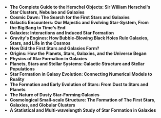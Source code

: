 <ul>
 <li><b><a target="_blank" href="https://github.com/manjunath5496/12-Jewish-Fiction-Books-Everyone-Should-Read/blob/master/jwf(1).pdf" style="text-decoration:none;">The Complete Guide to the Herschel Objects: Sir William Herschel's Star Clusters, Nebulae and Galaxies </a></b></li>
  
<li><b><a target="_blank" href="https://github.com/manjunath5496/12-Jewish-Fiction-Books-Everyone-Should-Read/blob/master/jwf(2).pdf" style="text-decoration:none;">Cosmic Dawn: The Search for the First Stars and Galaxies </a></b></li>  
  
<li><b><a target="_blank" href="https://github.com/manjunath5496/12-Jewish-Fiction-Books-Everyone-Should-Read/blob/master/jwf(3).pdf" style="text-decoration:none;">Galactic Encounters: Our Majestic and Evolving Star-System, From the Big Bang to Time's End</a></b></li>
                               
 <li><b><a target="_blank" href="https://github.com/manjunath5496/12-Jewish-Fiction-Books-Everyone-Should-Read/blob/master/jwf(4).pdf" style="text-decoration:none;">Galaxies: Interactions and Induced Star Formation</a></b></li> 
 
  <li><b><a target="_blank" href="https://github.com/manjunath5496/12-Jewish-Fiction-Books-Everyone-Should-Read/blob/master/jwf(5).pdf" style="text-decoration:none;">Gravity's Engines: How Bubble-Blowing Black Holes Rule Galaxies, Stars, and Life in the Cosmos</a></b></li>   

 <li><b><a target="_blank" href="https://github.com/manjunath5496/12-Jewish-Fiction-Books-Everyone-Should-Read/blob/master/jwf(6).pdf" style="text-decoration:none;">How Did the First Stars and Galaxies Form? </a></b></li>
                <li><b><a target="_blank" href="https://github.com/manjunath5496/12-Jewish-Fiction-Books-Everyone-Should-Read/blob/master/jwf(7).pdf" style="text-decoration:none;">Origins: How the Planets, Stars, Galaxies, and the Universe Began</a></b></li>  
                
 <li><b><a target="_blank" href="https://github.com/manjunath5496/12-Jewish-Fiction-Books-Everyone-Should-Read/blob/master/jwf(9).pdf" style="text-decoration:none;">Physics of Star Formation in Galaxies</a></b></li>                              

 <li><b><a target="_blank" href="https://github.com/manjunath5496/12-Jewish-Fiction-Books-Everyone-Should-Read/blob/master/jwf(10).pdf" style="text-decoration:none;">Planets, Stars and Stellar Systems: Galactic Structure and Stellar Populations </a></b></li>
                
 <li><b><a target="_blank" href="https://github.com/manjunath5496/12-Jewish-Fiction-Books-Everyone-Should-Read/blob/master/jwf(11).pdf" style="text-decoration:none;"> Star Formation in Galaxy Evolution: Connecting Numerical Models to Reality   </a></b></li>                              
<li><b><a target="_blank" href="https://github.com/manjunath5496/12-Jewish-Fiction-Books-Everyone-Should-Read/blob/master/jwf(13).pdf" style="text-decoration:none;"> The Formation and Early Evolution of Stars: From Dust to Stars and Planets </a></b></li>

  <li><b><a target="_blank" href="https://github.com/manjunath5496/12-Jewish-Fiction-Books-Everyone-Should-Read/blob/master/jwf(14).pdf" style="text-decoration:none;">The Nature of Dusty Star-Forming Galaxies </a></b></li>
                
 <li><b><a target="_blank" href="https://github.com/manjunath5496/12-Jewish-Fiction-Books-Everyone-Should-Read/blob/master/jwf(15).pdf" style="text-decoration:none;"> Cosmological Small-scale Structure: The Formation of The First Stars, Galaxies, and Globular Clusters   </a></b></li>                              
<li><b><a target="_blank" href="https://github.com/manjunath5496/12-Jewish-Fiction-Books-Everyone-Should-Read/blob/master/jwf(16).pdf" style="text-decoration:none;"> A Statistical and Multi-wavelength Study of Star Formation in Galaxies </a></b></li>

                                   
 
</ul>
